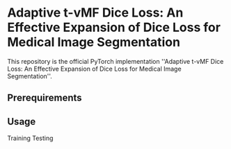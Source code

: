 # Adaptive t-vMF Dice Loss: An Effective Expansion of Dice Loss for Medical Image Segmentation
This repository is the official PyTorch implementation ''Adaptive t-vMF Dice Loss: An Effective Expansion of Dice Loss for Medical Image Segmentation''.

## Prerequirements

## Usage
Training
Testing
